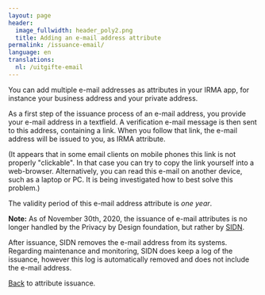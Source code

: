 ```yaml
---
layout: page
header:
  image_fullwidth: header_poly2.png
  title: Adding an e-mail address attribute
permalink: /issuance-email/
language: en
translations:
  nl: /uitgifte-email
---
```


You can add multiple e-mail addresses as attributes in your IRMA app,
for instance your business address and your private address.

As a first step of the issuance process of an e-mail address, you
provide your e-mail address in a textfield. A verification e-mail
message is then sent to this address, containing a link. When you
follow that link, the e-mail address will be issued to you, as IRMA
attribute.

(It appears that in some email clients on mobile phones this link is
not properly "clickable". In that case you can try to copy the link
yourself into a web-browser. Alternatively, you can read this e-mail on
another device, such as a laptop or PC. It is being investigated how
to best solve this problem.)

The validity period of this e-mail address attribute is *one year*.

**Note:**
As of November 30th, 2020, the issuance of e-mail attributes is no longer
handled by the Privacy by Design foundation, but rather by
[SIDN](https://www.sidn.nl/en).

After issuance, SIDN removes the e-mail address from its systems.
Regarding maintenance and monitoring, SIDN does keep a log of the issuance,
however this log is automatically removed and does not include the e-mail address.

[Back](/issuance) to attribute issuance.

